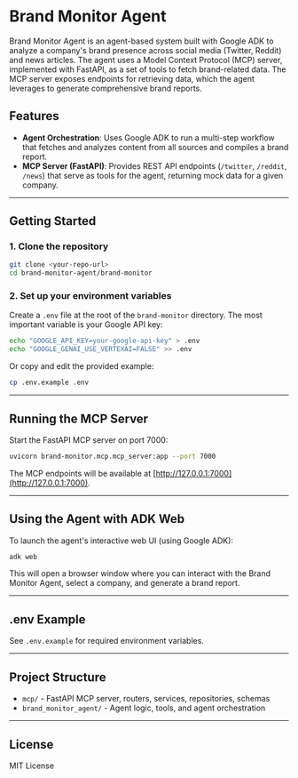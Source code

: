 # Brand Monitor Agent

Brand Monitor Agent is an agent-based system built with Google ADK to analyze a company's brand presence across social media (Twitter, Reddit) and news articles. The agent uses a Model Context Protocol (MCP) server, implemented with FastAPI, as a set of tools to fetch brand-related data. The MCP server exposes endpoints for retrieving data, which the agent leverages to generate comprehensive brand reports.

## Features
- **Agent Orchestration**: Uses Google ADK to run a multi-step workflow that fetches and analyzes content from all sources and compiles a brand report.
- **MCP Server (FastAPI)**: Provides REST API endpoints (`/twitter`, `/reddit`, `/news`) that serve as tools for the agent, returning mock data for a given company.

---

## Getting Started

### 1. Clone the repository
```bash
git clone <your-repo-url>
cd brand-monitor-agent/brand-monitor
```

### 2. Set up your environment variables
Create a `.env` file at the root of the `brand-monitor` directory. The most important variable is your Google API key:

```bash
echo "GOOGLE_API_KEY=your-google-api-key" > .env
echo "GOOGLE_GENAI_USE_VERTEXAI=FALSE" >> .env
```

Or copy and edit the provided example:
```bash
cp .env.example .env
```

---

## Running the MCP Server

Start the FastAPI MCP server on port 7000:

```bash
uvicorn brand-monitor.mcp.mcp_server:app --port 7000
```

The MCP endpoints will be available at [http://127.0.0.1:7000](http://127.0.0.1:7000).

---

## Using the Agent with ADK Web

To launch the agent's interactive web UI (using Google ADK):

```bash
adk web
```

This will open a browser window where you can interact with the Brand Monitor Agent, select a company, and generate a brand report.

---

## .env Example
See `.env.example` for required environment variables.

---

## Project Structure
- `mcp/` - FastAPI MCP server, routers, services, repositories, schemas
- `brand_monitor_agent/` - Agent logic, tools, and agent orchestration

---

## License
MIT License
